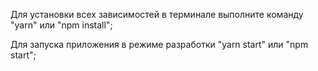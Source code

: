 Для установки всех зависимостей в терминале выполните команду "yarn" или "npm install";

Для запуска приложения в режиме разработки "yarn start" или "npm start";
